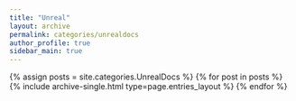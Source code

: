 ```yaml
---
title: "Unreal"
layout: archive
permalink: categories/unrealdocs
author_profile: true
sidebar_main: true
---
```



{% assign posts = site.categories.UnrealDocs %}
{% for post in posts %} {% include archive-single.html type=page.entries_layout %} {% endfor %}